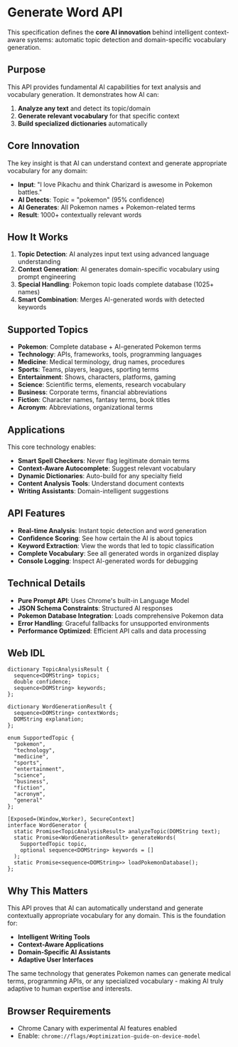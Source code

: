 # Generate Word API

This specification defines the **core AI innovation** behind intelligent context-aware systems: automatic topic detection and domain-specific vocabulary generation.

## Purpose

This API provides fundamental AI capabilities for text analysis and vocabulary generation. It demonstrates how AI can:

1. **Analyze any text** and detect its topic/domain
2. **Generate relevant vocabulary** for that specific context
3. **Build specialized dictionaries** automatically

## Core Innovation

The key insight is that AI can understand context and generate appropriate vocabulary for any domain:

- **Input**: "I love Pikachu and think Charizard is awesome in Pokemon battles."
- **AI Detects**: Topic = "pokemon" (95% confidence)
- **AI Generates**: All Pokemon names + Pokemon-related terms
- **Result**: 1000+ contextually relevant words

## How It Works

1. **Topic Detection**: AI analyzes input text using advanced language understanding
2. **Context Generation**: AI generates domain-specific vocabulary using prompt engineering
3. **Special Handling**: Pokemon topic loads complete database (1025+ names)
4. **Smart Combination**: Merges AI-generated words with detected keywords

## Supported Topics

- **Pokemon**: Complete database + AI-generated Pokemon terms
- **Technology**: APIs, frameworks, tools, programming languages
- **Medicine**: Medical terminology, drug names, procedures
- **Sports**: Teams, players, leagues, sporting terms
- **Entertainment**: Shows, characters, platforms, gaming
- **Science**: Scientific terms, elements, research vocabulary
- **Business**: Corporate terms, financial abbreviations
- **Fiction**: Character names, fantasy terms, book titles
- **Acronym**: Abbreviations, organizational terms

## Applications

This core technology enables:

- **Smart Spell Checkers**: Never flag legitimate domain terms
- **Context-Aware Autocomplete**: Suggest relevant vocabulary
- **Dynamic Dictionaries**: Auto-build for any specialty field
- **Content Analysis Tools**: Understand document contexts
- **Writing Assistants**: Domain-intelligent suggestions

## API Features

- **Real-time Analysis**: Instant topic detection and word generation
- **Confidence Scoring**: See how certain the AI is about topics
- **Keyword Extraction**: View the words that led to topic classification
- **Complete Vocabulary**: See all generated words in organized display
- **Console Logging**: Inspect AI-generated words for debugging

## Technical Details

- **Pure Prompt API**: Uses Chrome's built-in Language Model
- **JSON Schema Constraints**: Structured AI responses
- **Pokemon Database Integration**: Loads comprehensive Pokemon data
- **Error Handling**: Graceful fallbacks for unsupported environments
- **Performance Optimized**: Efficient API calls and data processing

## Web IDL

```idl
dictionary TopicAnalysisResult {
  sequence<DOMString> topics;
  double confidence;
  sequence<DOMString> keywords;
};

dictionary WordGenerationResult {
  sequence<DOMString> contextWords;
  DOMString explanation;
};

enum SupportedTopic {
  "pokemon",
  "technology", 
  "medicine",
  "sports",
  "entertainment",
  "science",
  "business",
  "fiction",
  "acronym",
  "general"
};

[Exposed=(Window,Worker), SecureContext]
interface WordGenerator {
  static Promise<TopicAnalysisResult> analyzeTopic(DOMString text);
  static Promise<WordGenerationResult> generateWords(
    SupportedTopic topic,
    optional sequence<DOMString> keywords = []
  );
  static Promise<sequence<DOMString>> loadPokemonDatabase();
};
```

## Why This Matters

This API proves that AI can automatically understand and generate contextually appropriate vocabulary for any domain. This is the foundation for:

- **Intelligent Writing Tools**
- **Context-Aware Applications**
- **Domain-Specific AI Assistants**
- **Adaptive User Interfaces**

The same technology that generates Pokemon names can generate medical terms, programming APIs, or any specialized vocabulary - making AI truly adaptive to human expertise and interests.

## Browser Requirements

- Chrome Canary with experimental AI features enabled
- Enable: `chrome://flags/#optimization-guide-on-device-model`
